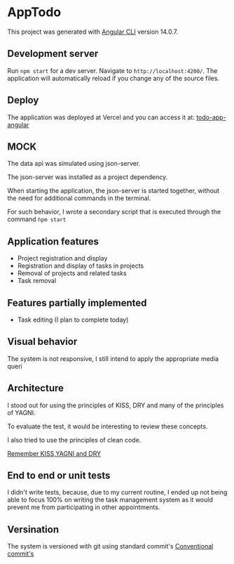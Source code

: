 # AppTodo

This project was generated with [Angular CLI](https://github.com/angular/angular-cli) version 14.0.7.

## Development server

Run `npm start` for a dev server. Navigate to `http://localhost:4200/`. The application will automatically reload if you change any of the source files.


## Deploy
The application was deployed at Vercel and you can access it at: [todo-app-angular](https://todo-angular-theta.vercel.app/)

## MOCK

The data api was simulated using json-server.

The json-server was installed as a project dependency.

When starting the application, the json-server is started together, without the need for additional commands in the terminal.

For such behavior, I wrote a secondary script that is executed through the command ```ǹpm start```

## Application features

- Project registration and display
- Registration and display of tasks in projects
- Removal of projects and related tasks
- Task removal

## Features partially implemented

- Task editing (I plan to complete today)

## Visual behavior

The system is not responsive,
I still intend to apply the appropriate media queri

## Architecture

I stood out for using the principles of KISS, DRY and many of the principles of YAGNI.

To evaluate the test, it would be interesting to review these concepts.

I also tried to use the principles of clean code.

[Remember KISS,YAGNI and DRY](https://danielsmanioto.com/blog/2020/01/18/dry-yagni-kiss-principios-de-design-de-software-que-todo-desenvolvedor-deveria-seguir/)

## End to end or unit tests

I didn't write tests, because, due to my current routine, I ended up not being able to focus 100% on writing the task management system as it would prevent me from participating in other appointments.

## Versination

The system is versioned with git using standard commit's
[Conventional commit's](https://www.conventionalcommits.org/en/v1.0.0)
